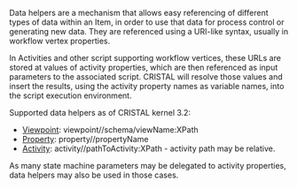 Data helpers are a mechanism that allows easy referencing of different types of data within an Item, in order to use that data for process control or generating new data. They are referenced using a URI-like syntax, usually in workflow vertex properties.

In Activities and other script supporting workflow vertices, these URLs are stored at values of activity properties, which are then referenced as input parameters to the associated script. CRISTAL will resolve those values and insert the results, using the activity property names as variable names, into the script execution environment. 

Supported data helpers as of CRISTAL kernel 3.2:

* [Viewpoint](../Viewpoint): viewpoint//schema/viewName:XPath
* [Property](../Property): property//propertyName
* [Activity](../Activity): activity//pathToActivity:XPath - activity path may be relative.

As many state machine parameters may be delegated to activity properties, data helpers may also be used in those cases.